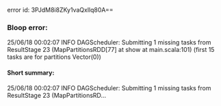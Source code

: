 error id: 3PJdM8i8ZKy1vaQxllq80A==
### Bloop error:

25/06/18 00:02:07 INFO DAGScheduler: Submitting 1 missing tasks from ResultStage 23 (MapPartitionsRDD[77] at show at main.scala:101) (first 15 tasks are for partitions Vector(0))
#### Short summary: 

25/06/18 00:02:07 INFO DAGScheduler: Submitting 1 missing tasks from ResultStage 23 (MapPartitionsRD...